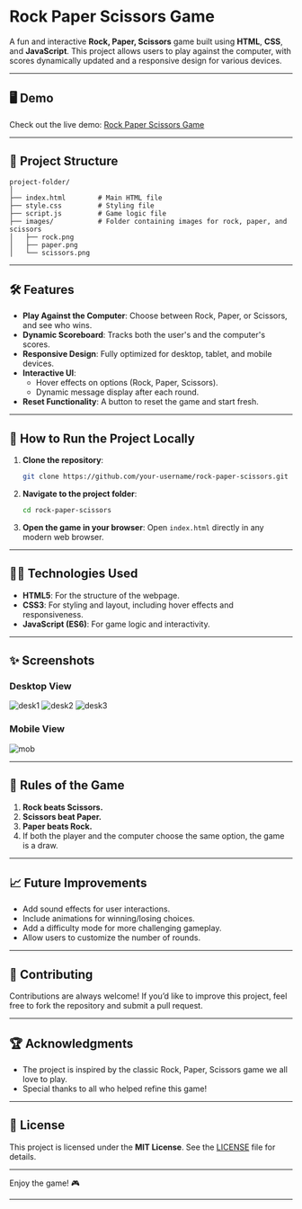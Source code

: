 # Rock Paper Scissors Game

A fun and interactive **Rock, Paper, Scissors** game built using **HTML**, **CSS**, and **JavaScript**. This project allows users to play against the computer, with scores dynamically updated and a responsive design for various devices.

---

## 🖥️ Demo

Check out the live demo: [Rock Paper Scissors Game](#)

---

## 📂 Project Structure

```
project-folder/
│
├── index.html        # Main HTML file
├── style.css         # Styling file
├── script.js         # Game logic file
├── images/           # Folder containing images for rock, paper, and scissors
│   ├── rock.png
│   ├── paper.png
│   └── scissors.png
```

---

## 🛠️ Features

- **Play Against the Computer**: Choose between Rock, Paper, or Scissors, and see who wins.
- **Dynamic Scoreboard**: Tracks both the user's and the computer's scores.
- **Responsive Design**: Fully optimized for desktop, tablet, and mobile devices.
- **Interactive UI**:
  - Hover effects on options (Rock, Paper, Scissors).
  - Dynamic message display after each round.
- **Reset Functionality**: A button to reset the game and start fresh.

---

## 🚀 How to Run the Project Locally

1. **Clone the repository**:
   ```bash
   git clone https://github.com/your-username/rock-paper-scissors.git
   ```

2. **Navigate to the project folder**:
   ```bash
   cd rock-paper-scissors
   ```

3. **Open the game in your browser**:
   Open `index.html` directly in any modern web browser.

---

## 🧑‍💻 Technologies Used

- **HTML5**: For the structure of the webpage.
- **CSS3**: For styling and layout, including hover effects and responsiveness.
- **JavaScript (ES6)**: For game logic and interactivity.

---

## ✨ Screenshots

### Desktop View
![desk1](https://github.com/user-attachments/assets/32a6f7a4-9a6e-4711-af72-70be0cc648c5)
![desk2](https://github.com/user-attachments/assets/6428e3d6-4323-475a-aae9-eab859d77ecb)
![desk3](https://github.com/user-attachments/assets/ef6de3a9-7255-4dcf-9a85-0c1ea924d21f)


### Mobile View
![mob](https://github.com/user-attachments/assets/dc0dfd45-721e-4913-b076-d651cdf2e0f1)

---

## 📜 Rules of the Game

1. **Rock beats Scissors.**
2. **Scissors beat Paper.**
3. **Paper beats Rock.**
4. If both the player and the computer choose the same option, the game is a draw.

---

## 📈 Future Improvements

- Add sound effects for user interactions.
- Include animations for winning/losing choices.
- Add a difficulty mode for more challenging gameplay.
- Allow users to customize the number of rounds.

---

## 🤝 Contributing

Contributions are always welcome! If you’d like to improve this project, feel free to fork the repository and submit a pull request.

---

## 🏆 Acknowledgments

- The project is inspired by the classic Rock, Paper, Scissors game we all love to play.
- Special thanks to all who helped refine this game!

---

## 📄 License

This project is licensed under the **MIT License**. See the [LICENSE](LICENSE) file for details.

---

Enjoy the game! 🎮

---
